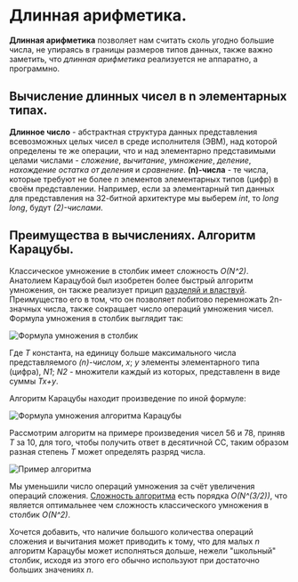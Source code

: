 # Длинная арифметика.
**Длинная арифметика** позволяет нам считать сколь угодно большие числа, не упираясь в границы размеров типов данных, также важно заметить, что *длинная арифметика* реализуется не аппаратно, а программно.
## Вычисление длинных чисел в n элементарных типах.
**Длинное число** - абстрактная структура данных представления всевозможных целых чисел в среде исполнителя (ЭВМ), над которой определены те же операции, что и над элементарно представимыми целами числами - *сложение*, *вычитание*, *умножение*, *деление*, *нахождение остатка от деления* и *сравнение*.
**(n)-числа** - те числа, которые требуют не более *n* элементов элементарных типов (цифр) в своём представлении. Например, если за элементарный тип данных для представления на 32-битной архитектуре мы выберем *int*, то *long long*, будут *(2)-числами*. 
## Преимущества в вычислениях. Алгоритм Карацубы.
Классическое умножение в столбик имеет сложность *O(N^2)*. Анатолием Карацубой был изобретен более быстрый алгоритм умножения, он также реализует прицип [разделяй и властвуй](https://github.com/6dba/Circle-of-Geniuses/blob/main/Task_1/1.5-Divide_and_Conquer.md#%D1%80%D0%B0%D0%B7%D0%B4%D0%B5%D0%BB%D1%8F%D0%B9-%D0%B8-%D0%B2%D0%BB%D0%B0%D1%81%D1%82%D0%B2%D1%83%D0%B9).
Преимущество его в том, что он позволяет побитово перемножать 2n-значных числа, также сокращает число операций умножения чисел.
Формула умножения в столбик выглядит так:

![Формула умножения в столбик](https://i.imgur.com/IqhZTOt.png)

Где *T* константа, на единицу больше максимального числа представляемого *(n)-числом*, *x*; *y* элементы элементарного типа (цифра), *N1*; *N2* - множители каждый из которых, представленн в виде суммы *Tx+y*.

Алгоритм Карацубы находит произведение по иной формуле:

![Формула умножения алгоритма Карацубы](https://i.imgur.com/zcQj0rV.png)

Рассмотрим алгоритм на примере произведения чисел 56 и 78, приняв *T* за 10, для того, чтобы получить ответ в десятичной СС, таким образом разная степень *T* может определять разряд числа.

![Пример алгоритма](https://i.imgur.com/aTslWXT.png)

Мы уменьшили число операций умножения за счёт увеличения операций сложения.
[Сложность алгоритма](https://github.com/6dba/Circle-of-Geniuses/blob/main/Task_1/1.7-The_Basic_Recursion_Theorem.md#%D0%BE%D1%86%D0%B5%D0%BD%D0%BA%D0%B0-%D1%81%D0%BB%D0%BE%D0%B6%D0%BD%D0%BE%D1%81%D1%82%D0%B8-%D0%B0%D0%BB%D0%B3%D0%BE%D1%80%D0%B8%D1%82%D0%BC%D0%B0-%D0%BA%D0%B0%D1%80%D0%B0%D1%86%D1%83%D0%B1%D1%8B-%D0%BF%D0%BE-%D1%82%D0%B5%D0%BE%D1%80%D0%B5%D0%BC%D0%B5-%D0%BE-%D1%80%D0%B5%D0%BA%D1%83%D1%80%D1%81%D0%B8%D0%B8) есть порядка *O(N^(3/2))*, что является оптимальнее чем сложность классического умножения в столбик *O(N^2)*.

Хочется добавить, что наличие большого количества операций сложения и вычитания может приводить к тому, что для малых *n* алгоритм Карацубы может исполняться дольше, нежели "школьный" столбик, исходя из этого его обычно используют при достаточно больших значениях *n*.
